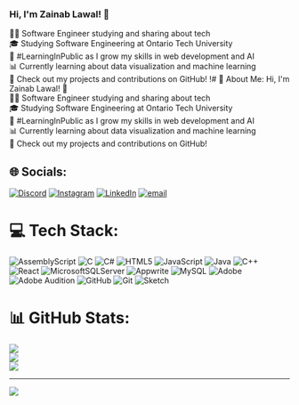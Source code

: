 ###  Hi, I'm Zainab Lawal! 👋
👨‍💻 Software Engineer studying and sharing about tech<br/>
🎓 Studying Software Engineering at Ontario Tech University<br/>
🌱 #LearningInPublic as I grow my skills in web development and AI<br/>
📊 Currently learning about data visualization and machine learning<br/>
📝 Check out my projects and contributions on GitHub!
!# 💫 About Me:
Hi, I'm Zainab Lawal! 👋<br>👨‍💻 Software Engineer studying and sharing about tech<br>🎓 Studying Software Engineering at Ontario Tech University<br>🌱 #LearningInPublic as I grow my skills in web development and AI<br>📊 Currently learning about data visualization and machine learning<br>📝 Check out my projects and contributions on GitHub!


## 🌐 Socials:
[![Discord](https://img.shields.io/badge/Discord-%237289DA.svg?logo=discord&logoColor=white)](https://discord.gg/zainny2744) [![Instagram](https://img.shields.io/badge/Instagram-%23E4405F.svg?logo=Instagram&logoColor=white)](https://instagram.com/_zainxxl) [![LinkedIn](https://img.shields.io/badge/LinkedIn-%230077B5.svg?logo=linkedin&logoColor=white)](https://linkedin.com/in/zainab-lawal) [![email](https://img.shields.io/badge/Email-D14836?logo=gmail&logoColor=white)](mailto:zainablawal714@gmail.com) 

# 💻 Tech Stack:
![AssemblyScript](https://img.shields.io/badge/assembly%20script-%23000000.svg?style=for-the-badge&logo=assemblyscript&logoColor=white) ![C](https://img.shields.io/badge/c-%2300599C.svg?style=for-the-badge&logo=c&logoColor=white) ![C#](https://img.shields.io/badge/c%23-%23239120.svg?style=for-the-badge&logo=csharp&logoColor=white) ![HTML5](https://img.shields.io/badge/html5-%23E34F26.svg?style=for-the-badge&logo=html5&logoColor=white) ![JavaScript](https://img.shields.io/badge/javascript-%23323330.svg?style=for-the-badge&logo=javascript&logoColor=%23F7DF1E) ![Java](https://img.shields.io/badge/java-%23ED8B00.svg?style=for-the-badge&logo=openjdk&logoColor=white) ![C++](https://img.shields.io/badge/c++-%2300599C.svg?style=for-the-badge&logo=c%2B%2B&logoColor=white) ![React](https://img.shields.io/badge/react-%2320232a.svg?style=for-the-badge&logo=react&logoColor=%2361DAFB) ![MicrosoftSQLServer](https://img.shields.io/badge/Microsoft%20SQL%20Server-CC2927?style=for-the-badge&logo=microsoft%20sql%20server&logoColor=white) ![Appwrite](https://img.shields.io/badge/Appwrite-%23FD366E.svg?style=for-the-badge&logo=appwrite&logoColor=white) ![MySQL](https://img.shields.io/badge/mysql-4479A1.svg?style=for-the-badge&logo=mysql&logoColor=white) ![Adobe](https://img.shields.io/badge/adobe-%23FF0000.svg?style=for-the-badge&logo=adobe&logoColor=white) ![Adobe Audition](https://img.shields.io/badge/Adobe%20Audition-9999FF.svg?style=for-the-badge&logo=Adobe%20Audition&logoColor=white) ![GitHub](https://img.shields.io/badge/github-%23121011.svg?style=for-the-badge&logo=github&logoColor=white) ![Git](https://img.shields.io/badge/git-%23F05033.svg?style=for-the-badge&logo=git&logoColor=white) ![Sketch](https://img.shields.io/badge/Sketch-FFB387?style=for-the-badge&logo=sketch&logoColor=black)
# 📊 GitHub Stats:
![](https://github-readme-stats.vercel.app/api?username=Zlawal79&theme=dark&hide_border=false&include_all_commits=false&count_private=false)<br/>
![](https://nirzak-streak-stats.vercel.app/?user=Zlawal79&theme=dark&hide_border=false)<br/>
![](https://github-readme-stats.vercel.app/api/top-langs/?username=Zlawal79&theme=dark&hide_border=false&include_all_commits=false&count_private=false&layout=compact)

---
[![](https://visitcount.itsvg.in/api?id=Zlawal79&icon=0&color=0)](https://visitcount.itsvg.in)

<!-- Proudly created with GPRM ( https://gprm.itsvg.in ) -->

